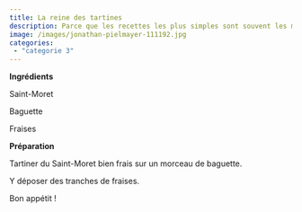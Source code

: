 ```yaml
---
title: La reine des tartines
description: Parce que les recettes les plus simples sont souvent les meilleures !
image: /images/jonathan-pielmayer-111192.jpg
categories:
 - "categorie 3"
---
```

**Ingrédients**

Saint-Moret

Baguette

Fraises



**Préparation**

Tartiner du Saint-Moret bien frais sur un morceau de baguette.

Y déposer des tranches de fraises.



Bon appétit !





